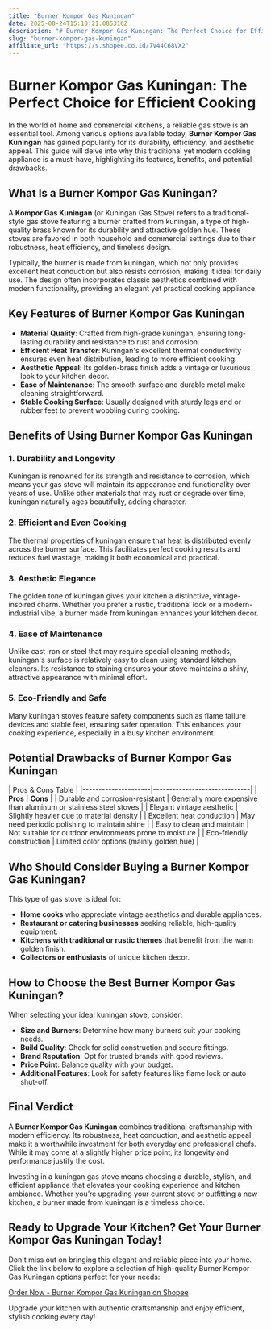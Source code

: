 ```yaml
---
title: "Burner Kompor Gas Kuningan"
date: 2025-08-24T15:10:21.085316Z
description: "# Burner Kompor Gas Kuningan: The Perfect Choice for Efficient Cooking..."
slug: "burner-kompor-gas-kuningan"
affiliate_url: "https://s.shopee.co.id/7V44C68VX2"
---
```

# Burner Kompor Gas Kuningan: The Perfect Choice for Efficient Cooking

In the world of home and commercial kitchens, a reliable gas stove is an essential tool. Among various options available today, **Burner Kompor Gas Kuningan** has gained popularity for its durability, efficiency, and aesthetic appeal. This guide will delve into why this traditional yet modern cooking appliance is a must-have, highlighting its features, benefits, and potential drawbacks.

## What Is a Burner Kompor Gas Kuningan?

A **Kompor Gas Kuningan** (or Kuningan Gas Stove) refers to a traditional-style gas stove featuring a burner crafted from kuningan, a type of high-quality brass known for its durability and attractive golden hue. These stoves are favored in both household and commercial settings due to their robustness, heat efficiency, and timeless design.

Typically, the burner is made from kuningan, which not only provides excellent heat conduction but also resists corrosion, making it ideal for daily use. The design often incorporates classic aesthetics combined with modern functionality, providing an elegant yet practical cooking appliance.

## Key Features of Burner Kompor Gas Kuningan

- **Material Quality**: Crafted from high-grade kuningan, ensuring long-lasting durability and resistance to rust and corrosion.
- **Efficient Heat Transfer**: Kuningan's excellent thermal conductivity ensures even heat distribution, leading to more efficient cooking.
- **Aesthetic Appeal**: Its golden-brass finish adds a vintage or luxurious look to your kitchen decor.
- **Ease of Maintenance**: The smooth surface and durable metal make cleaning straightforward.
- **Stable Cooking Surface**: Usually designed with sturdy legs and or rubber feet to prevent wobbling during cooking.

## Benefits of Using Burner Kompor Gas Kuningan

### 1. Durability and Longevity

Kuningan is renowned for its strength and resistance to corrosion, which means your gas stove will maintain its appearance and functionality over years of use. Unlike other materials that may rust or degrade over time, kuningan naturally ages beautifully, adding character.

### 2. Efficient and Even Cooking

The thermal properties of kuningan ensure that heat is distributed evenly across the burner surface. This facilitates perfect cooking results and reduces fuel wastage, making it both economical and practical.

### 3. Aesthetic Elegance

The golden tone of kuningan gives your kitchen a distinctive, vintage-inspired charm. Whether you prefer a rustic, traditional look or a modern-industrial vibe, a burner made from kuningan enhances your kitchen decor.

### 4. Ease of Maintenance

Unlike cast iron or steel that may require special cleaning methods, kuningan's surface is relatively easy to clean using standard kitchen cleaners. Its resistance to staining ensures your stove maintains a shiny, attractive appearance with minimal effort.

### 5. Eco-Friendly and Safe

Many kuningan stoves feature safety components such as flame failure devices and stable feet, ensuring safer operation. This enhances your cooking experience, especially in a busy kitchen environment.

## Potential Drawbacks of Burner Kompor Gas Kuningan

| Pros & Cons Table |
|---------------------|------------------------------|
| **Pros**          | **Cons**                       |
| Durable and corrosion-resistant | Generally more expensive than aluminum or stainless steel stoves |
| Elegant vintage aesthetic | Slightly heavier due to material density |
| Excellent heat conduction | May need periodic polishing to maintain shine |
| Easy to clean and maintain | Not suitable for outdoor environments prone to moisture |
| Eco-friendly construction | Limited color options (mainly golden hue) |

## Who Should Consider Buying a Burner Kompor Gas Kuningan?

This type of gas stove is ideal for:

- **Home cooks** who appreciate vintage aesthetics and durable appliances.
- **Restaurant or catering businesses** seeking reliable, high-quality equipment.
- **Kitchens with traditional or rustic themes** that benefit from the warm golden finish.
- **Collectors or enthusiasts** of unique kitchen decor.

## How to Choose the Best Burner Kompor Gas Kuningan?

When selecting your ideal kuningan stove, consider:

- **Size and Burners**: Determine how many burners suit your cooking needs.
- **Build Quality**: Check for solid construction and secure fittings.
- **Brand Reputation**: Opt for trusted brands with good reviews.
- **Price Point**: Balance quality with your budget.
- **Additional Features**: Look for safety features like flame lock or auto shut-off.

## Final Verdict

A **Burner Kompor Gas Kuningan** combines traditional craftsmanship with modern efficiency. Its robustness, heat conduction, and aesthetic appeal make it a worthwhile investment for both everyday and professional chefs. While it may come at a slightly higher price point, its longevity and performance justify the cost.

Investing in a kuningan gas stove means choosing a durable, stylish, and efficient appliance that elevates your cooking experience and kitchen ambiance. Whether you’re upgrading your current stove or outfitting a new kitchen, a burner made from kuningan is a timeless choice.

## Ready to Upgrade Your Kitchen? Get Your Burner Kompor Gas Kuningan Today!

Don't miss out on bringing this elegant and reliable piece into your home. Click the link below to explore a selection of high-quality Burner Kompor Gas Kuningan options perfect for your needs:

[Order Now - Burner Kompor Gas Kuningan on Shopee](https://s.shopee.co.id/7V44C68VX2)

Upgrade your kitchen with authentic craftsmanship and enjoy efficient, stylish cooking every day!